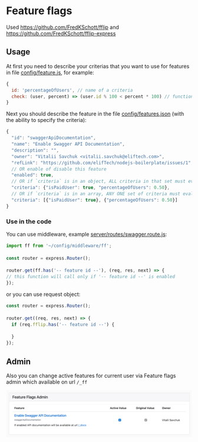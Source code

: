 # Feature flags

Used https://github.com/FredKSchott/fflip and https://github.com/FredKSchott/fflip-express

## Usage

At first you need to describe your criterias that you want to use for features in file [config/feature.js](), for example:
```javascript
{
  id: 'percentageOfUsers', // name of a criteria
  check: (user, percent) => (user.id % 100 < percent * 100) // function for check if user passed the criteria
}
````

Next you should describe the feature in the file [config/features.json]() (with the ability to specify the criteria):
```javascript
{
  "id": "swaggerApiDocumentation",
  "name": "Enable Swagger API Documentation",
  "description": "",
  "owner": "Vitalii Savchuk <vitalii.savchuk@eliftech.com>",
  "refLink": "https://github.com/elifTech/nodejs-boilerplate/issues/1",
  // OR enable of disable this feature
  "enabled": true,
  // OR if `criteria` is in an object, ALL criteria in that set must evaluate to true to enable for user
  "criteria": {"isPaidUser": true, "percentageOfUsers": 0.50},
  // OR if `criteria` is in an array, ANY ONE set of criteria must evaluate to true to enable for user
  "criteria": [{"isPaidUser": true}, {"percentageOfUsers": 0.50}]
}
```

### Use in the code

You can use middleware, example [server/routes/swagger.route.js]():

```javascript
import ff from '~/config/middleware/ff';

const router = express.Router();

router.get(ff.has('-- feature id --'), (req, res, next) => {
// this function will call only if '-- feature id --' is enabled
});
```

or you can use request object:

```javascript
const router = express.Router();

router.get((req, res, next) => {
  if (req.fflip.has('-- feature id --') {
    
  }
});
```

## Admin

Also you can change active features for current user via Feature flags admin which available on url `/_ff`

![Feature flags admin](./imgs/ff.png)
